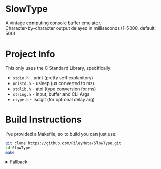 # SlowType
A vintage computing console buffer emulator.<br>
Character-by-character output delayed in milliseconds (1-5000, default: 500)


# Project Info
This only uses the C Standard Library, specifically:
- `stdio.h` - print (pretty self explanitory)
- `unistd.h` - usleep (µs converted to ms)
- `stdlib.h` - atoi (type conversion for ms)
- `string.h` - input, buffer and CLI Args
- `ctype.h` - isdigit (for optional delay arg)

# Build Instructions
I've provided a Makefile, so to build you can just use:
```sh
git clone https://github.com/RileyMeta/SlowType.git
cd SlowType
make
```
<details>
  <summary>Fallback</summary>
Seriously, it's a very simple app.

```sh
gcc main.c -o slowtype
```
</details>

